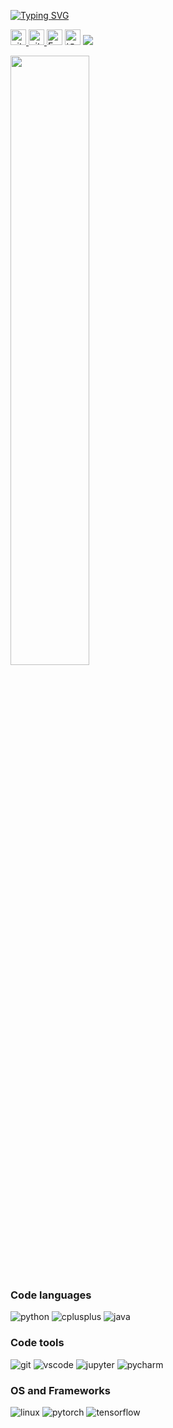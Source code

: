 <!--
### :wave: Nice to meet you！  

This is Digital2Slave, programmer based in Guangdong, China. 

- 😄 My name is Digital2Slave.
- 🌱 I’m currently learning how to enjoy life and work.
- 📫 How to reach me: [digital_slave@126.com](digital_slave@126.com)
- ⚡ Fun fact: mobile games, animations, movies and reading.
-->

<p align="left">
<a href="https://github.com/Digital2Slave">
	<img src="https://readme-typing-svg.demolab.com?font=Georgia&size=18&duration=2000&pause=100&multiline=true&width=500&height=100&lines=AI+Engineer;DeepLearning+Model+Training+%7C+Deploying;Major+in+Computer+Vision;" alt="Typing SVG" />
</a><p>

<a href="https://github.com/Digital2Slave"> 
    <img src="https://komarev.com/ghpvc/?username=Digital2Slave&color=blue" height="25px" alt="github follow" /> </a>
<a href="https://github.com/Digital2Slave?tab=followers"> 
    <img src="https://img.shields.io/github/followers/Digital2Slave?label=Followers&style=plastic" height="25px" alt="github follow" /> </a>
<a href="digital_slave@126.com"> 
    <img src="https://img.shields.io/badge/126-%23D14836.svg?&style=plastic&logo=gmail&logoColor=white" height="25px" alt="Email" /></a>
<a href="https://www.zhihu.com/people/Digital2Slave">
    <img src="https://img.shields.io/badge/知乎-0079FF.svg?style=plastic&logo=zhihu&logoColor=white" height="25px" alt="知乎" /></a>
<!-- <a href="https://space.bilibili.com/38040688">
    <img src="https://img.shields.io/badge/bilibili-0079FF.svg?style=plastic&logo=bilibili&logoColor=white" height="25px" alt="bilibili" /></a> -->
    <img src="https://profile-counter.glitch.me/Digital2Slave/count.svg" />
</p> 

<img style="width: 50%" align="medium" src="https://github-readme-stats.vercel.app/api?username=Digital2Slave&show_icons=true&hide_border=true&count_private=true" />

<!-- <p align="left"> 
  Visitor count<br>
  <img src="https://profile-counter.glitch.me/Digital2Slave/count.svg" />
</p> -->


### Code languages

<p align="left">
  <img alt="python" src="https://img.shields.io/badge/Python-3776AB?style=flat-square&logo=python&logoColor=white" >
  <img alt="cplusplus" src="https://img.shields.io/badge/C%2B%2B-00599C?style=flat-square&logo=c%2B%2B&logoColor=white" >
<!--   <img alt="cuda" src="https://img.shields.io/badge/CUDA-00599C?style=flat-square&logo=c%2B%2B&logoColor=white" > -->
  <img alt="java" src="https://img.shields.io/badge/Java-00599C?style=flat-square&logo=Java&logoColor=white" >
<!--   <img alt="html" src="https://img.shields.io/badge/HTML-239120?style=flat-square&logo=html5&logoColor=white" > -->
<!--   <img alt="JavaScript" src="https://img.shields.io/badge/JavaScript-239120?style=flat-square&logo=JavaScript&logoColor=white" > -->
<!--   <img alt="cmake" src="https://img.shields.io/badge/CMake-064F8C?style=flat-square&logo=cmake&logoColor=white" > -->
</p>


### Code tools

<p align="left">
  <img alt="git" src="https://img.shields.io/badge/Git-F05032?style=flat-square&logo=git&logoColor=white" >
  <img alt="vscode" src="https://img.shields.io/badge/vscode-0078D4?style=flat-square&logo=visual%20studio%20code&logoColor=white" >
  <img alt="jupyter" src="https://img.shields.io/badge/Jupyter-F37626.svg?&style=flat-square&logo=Jupyter&logoColor=white" >
  <img alt="pycharm" src="https://img.shields.io/badge/pycharm-0078D4?style=flat-square&logo=pycharm&logoColor=white" >
<!--   <img alt="clion" src="https://img.shields.io/badge/clion-0078D4?style=flat-square&logo=clion&logoColor=white" > -->
<!--   <img alt="github" src="https://img.shields.io/badge/GitHub-100000?style=flat-square&logo=github&logoColor=white" > -->
<!--   <img alt="github-actions" src="https://img.shields.io/badge/GH_Actions-2088FF?style=flat-square&logo=github-actions&logoColor=white" > -->
<!--   <img alt="latex" src="https://img.shields.io/badge/LaTeX-47A141?style=flat-square&logo=LaTeX&logoColor=white" > -->
<!--   <img alt="visualstudio" src="https://img.shields.io/badge/visualstudio-0078D4?style=flat-square&logo=visualstudio&logoColor=white" > -->
</p>


### OS and Frameworks

<p align="left">
  <img alt="linux" src="https://img.shields.io/badge/Linux-FCC624?style=flat-square&logo=linux&logoColor=black" >
<!--   <img alt="macOS" src="https://img.shields.io/badge/macOS-000000?style=flat-square&logo=apple&logoColor=white"> -->
<!--   <img alt="windows" src="https://img.shields.io/badge/windows-FCC624?style=flat-square&logo=windows&logoColor=black" > -->
  <img alt="pytorch" src="https://img.shields.io/badge/Pytorch-facebook-orange" >
  <img alt="tensorflow" src="https://img.shields.io/badge/tensorflow-goolge-yellow" >
  
<!--   <img alt="oneflow" src="https://img.shields.io/badge/OneFlow-EE4C2C?style=flat-square&logo=OneFlow&logoColor=white" > -->
<!--   <img alt="numpy" src="https://img.shields.io/badge/Numpy-777BB4?style=flat-square&logo=numpy&logoColor=white" > -->
<!--   <img alt="ubuntu" src="https://img.shields.io/badge/Ubuntu-E95420?style=flat-square&logo=ubuntu&logoColor=white" > -->
<!--   <img alt="redmi" src="https://img.shields.io/badge/RedMi-%23FF0000.svg?style=flat-square&logo=redmi&logoColor=white"> -->
</p>


<!-- version 0.2
![github](https://gimg2.baidu.com/image_search/src=http%3A%2F%2Fn.sinaimg.cn%2Ftranslate%2F20170909%2FzhNp-fykusey6446971.jpg&refer=http%3A%2F%2Fn.sinaimg.cn&app=2002&size=f9999,10000&q=a80&n=0&g=0n&fmt=auto?sec=1661653648&t=961693ac3cae4f894a41ac4a637beec8)

- 😄 My name is Digital2Slave.
- 🌱 I’m currently learning how to enjoy life and work.
- 📫 How to reach me: [digital_slave@126.com](digital_slave@126.com)
- ⚡ Fun fact: mobile games, animations, movies and reading.
-->

<!-- version 0.1
![Top Langs](https://github-readme-stats.vercel.app/api/top-langs/?username=Digital2Slave&layout=compact&theme=default)

### Hi there 👋

**digital2slave/digital2slave** is a ✨ _special_ ✨ repository because its `README.md` (this file) appears on your GitHub profile.

Here are some ideas to get you started:

- 🔭 I’m currently working on ...
- 🌱 I’m currently learning ...
- 👯 I’m looking to collaborate on ...
- 🤔 I’m looking for help with ...
- 💬 Ask me about ...
- 📫 How to reach me: ...
- 😄 Pronouns: ...
- ⚡ Fun fact: ...
-->

